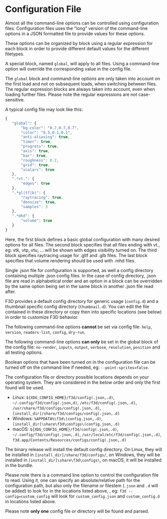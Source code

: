 # Configuration File

Almost all the command-line options can be controlled using configuration files.
Configuration files uses the "long" version of the command-line options in a JSON
formatted file to provide values for these options.

These options can be organized by block using a regular expression for each block
in order to provide different default values for the different filetypes.

A special block, named `global`, will apply to all files.
Using a command-line option will override the corresponding value in the config file.

The `global` block and command-line options are only taken into account on the first load
and not on subsequent loads, when switching between files.
The regular expression blocks are always taken into account, even when loading further files.
Please note the regular expressions are not case-sensitive.

A typical config file may look like this:

```javascript
{
   "global": {
       "bg-color": "0.7,0.7,0.7",
       "color": "0.5,0.1,0.1",
       "anti-aliasing": true,
       "timer": true,
       "progress": true,
       "axis": true,
       "bar": true,
       "roughness": 0.2,
       "grid": true,
       "scalars": true
   },
   ".*vt.": {
       "edges": true
   },
   ".*gl(tf|b)": {
       "raytracing": true,
       "denoise": true,
       "samples": 3
   },
   ".*mhd": {
       "volume": true
   }
}
```
Here, the first block defines a basic global configuration with many desired options for all files.
The second block specifies that all files ending with vt., eg: vtk, vtp, vtu, ... will be shown with edges visibility turned on.
The third block specifies raytracing usage for .gltf and .glb files.
The last block specifies that volume rendering should be used with .mhd files.

Single .json file for configuration is supported, as well a config directory containing multiple .json config files.
In the case of config directory, .json file are read in alphabetical order and an option in a block can be overridden
by the same option being set in the same block in another .json file read after.

F3D provides a default config directory for generic usage (`config.d`) and a thumbnail specific config directory (`thumbnail.d`).
You can edit the file contained in these directory or copy then into specific locations (see below) in order to customize F3D behavior.

The following command-line options <b> cannot </b> be set via config file:
`help`, `version`, `readers-list`, `config`, `dry-run`.

The following command-line options <b>can only</b> be set in the global block of the config file:
`no-render`, `inputs`, `output`, `verbose`, `resolution`, `position` and all testing options.

Boolean options that have been turned on in the configuration file can be turned
off on the command line if needed, eg: `--point-sprites=false`.

The configuration file or directory possible locations depends on your operating system.
They are considered in the below order and only the first found will be used.

 * Linux: `${XDG_CONFIG_HOME}/f3d/config(.json,.d)`, `~/.config/f3d/config(.json,d)`, `/etc/f3d/config(.json,.d)`, `/usr/share/f3d/configs/config(.json,.d)`, `[install_dir]/share/f3d/configs/config(.json,.d)`
 * Windows: `%APPDATA%\f3d\(config.json,.d)`, `[install_dir]\share\f3d\configs\(config.json,.d)`
 * macOS: `${XDG_CONFIG_HOME}/f3d/config(.json,.d)`, `~/.config/f3d/config(.json,.d)`, `/usr/local/etc/f3d/config(.json,.d)`, `f3d.app/Contents/Resources/configs/config(.json,.d)`

The binary release will install the default config directory.
On Linux, they will be installed in `[install_dir]/share/f3d/configs/`, on Windows, they will be installed in `[install_dir]\share\f3d\configs\`, on macOS, it will be installed in the bundle.

Please note there is a command line option to control the configuration file to read. Using it, one can specify an absolute/relative path for the configuration path, but also
only the filename or filestem (`.json` and `.d`  will be added) to look for in the locations listed above, , eg: `f3d --config=custom_config` will look
for `custom_config.json` and `custom_config.d` in locations listed above.

Please note <b>only one</b> config file or directory will be found and parsed.
